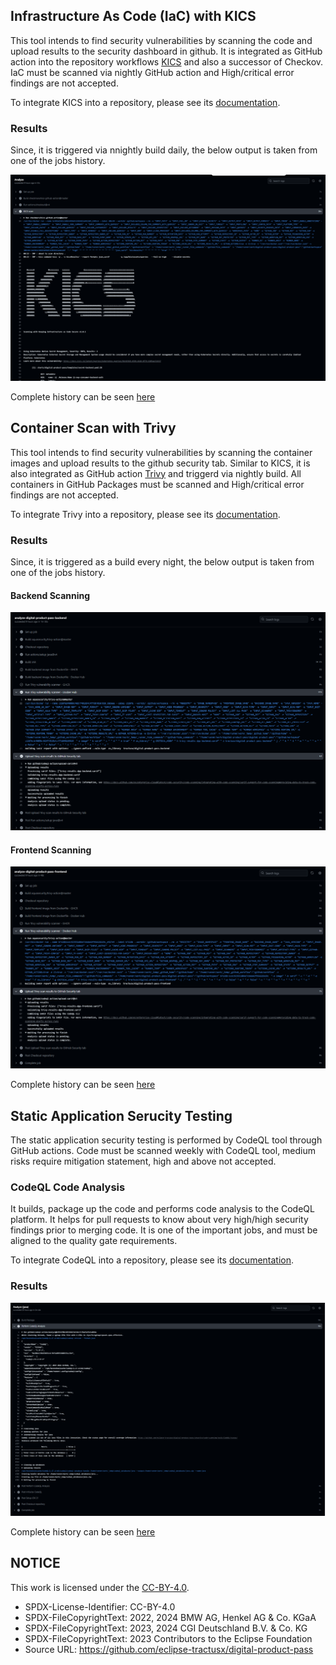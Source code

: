 <!--
#######################################################################

Tractus-X - Digital Product Passport Application 

Copyright (c) 2022, 2024 BMW AG, Henkel AG & Co. KGaA
Copyright (c) 2023, 2024 CGI Deutschland B.V. & Co. KG
Copyright (c) 2022, 2024 Contributors to the Eclipse Foundation

See the NOTICE file(s) distributed with this work for additional
information regarding copyright ownership.

This work is made available under the terms of the
Creative Commons Attribution 4.0 International (CC-BY-4.0) license,
which is available at
https://creativecommons.org/licenses/by/4.0/legalcode.

SPDX-License-Identifier: CC-BY-4.0

#######################################################################
-->

## Infrastructure As Code (IaC) with KICS

This tool intends to find security vulnerabilities by scanning the code  and upload results to the security dashboard in github. It is integrated as GitHub action into the repository workflows [KICS](../../../.github/workflows/kics.yml) and also a successor of Checkov. IaC must be scanned via nightly GitHub action and High/critical error findings are not accepted.

To integrate KICS into a repository, please see its [documentation](https://eclipse-tractusx.github.io/docs/release/trg-8/trg-8-02).

### Results

Since, it is triggered via nnightly build daily, the below output is taken from one of the jobs history.

![IaC with KICS](./media/output-kics.png)

Complete history can be seen [here](https://github.com/eclipse-tractusx/digital-product-pass/actions/workflows/kics.yml)



## Container Scan with Trivy

This tool intends to find security vulnerabilities by scanning the container images and upload results to the github security tab. Similar to KICS, it is also integrated as GitHub action [Trivy](../../../.github/workflows/trivy.yml) and triggerd via nightly build. All containers in GitHub Packages must be scanned and High/critical error findings are not accepted.

To integrate Trivy into a repository, please see its [documentation](https://eclipse-tractusx.github.io/docs/release/trg-8/trg-8-04).

### Results

Since, it is triggered as a build every night, the below output is taken from one of the jobs history.

#### Backend Scanning
![Scan backend container with Trivy](./media/output-trivy-backend.png)

####  Frontend Scanning

![Scan frontend container with Trivy](./media/output-trivy-frontend.png)

Complete history can be seen [here](https://github.com/eclipse-tractusx/digital-product-pass/actions/workflows/trivy.yml)



## Static Application Serucity Testing

The static application security testing is performed by CodeQL tool through GitHub actions.
Code must be scanned weekly with CodeQL tool, medium risks require mitigation statement, high and above not accepted.

### CodeQL Code Analysis

It builds, package up the code and performs code analysis to the CodeQL platform. It helps for pull requests to know about very high/high security findings prior to merging code. It is one of the important jobs, and must be aligned to the quality gate requirements.

To integrate CodeQL into a repository, please see its [documentation](https://eclipse-tractusx.github.io/docs/release/trg-8/trg-8-01).

### Results
![Code analysis with CodeQL](./media/output-codeql.png)


Complete history can be seen [here](https://github.com/eclipse-tractusx/digital-product-pass/actions/workflows/codeql.yaml)


## NOTICE

This work is licensed under the [CC-BY-4.0](https://creativecommons.org/licenses/by/4.0/legalcode).

- SPDX-License-Identifier: CC-BY-4.0
- SPDX-FileCopyrightText: 2022, 2024 BMW AG, Henkel AG & Co. KGaA
- SPDX-FileCopyrightText: 2023, 2024 CGI Deutschland B.V. & Co. KG
- SPDX-FileCopyrightText: 2023 Contributors to the Eclipse Foundation
- Source URL: https://github.com/eclipse-tractusx/digital-product-pass
